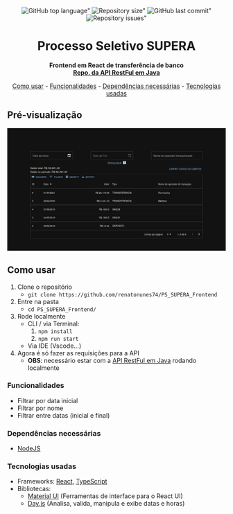 <div align="center">
	
![GitHub top language"](https://img.shields.io/github/languages/top/renatonunes74/PS_SUPERA_Frontend.svg?style=for-the-badge)
![Repository size"](https://img.shields.io/github/repo-size/renatonunes74/PS_SUPERA_Frontend.svg?style=for-the-badge)
![GitHub last commit"](https://img.shields.io/github/last-commit/renatonunes74/PS_SUPERA_Frontend.svg?style=for-the-badge)
![Repository issues"](https://img.shields.io/github/issues/rockofox/firefox-minima.svg?style=for-the-badge)
# Processo Seletivo SUPERA
**Frontend em React de transferência de banco<br/>[Repo. da API RestFul em Java](https://github.com/renatonunes74/PS_SUPERA_Backend)**

[Como usar](#como-usar) -
[Funcionalidades](#funcionalidades) -
[Dependências necessárias](#dependências-necessárias) -
[Tecnologias usadas](#tecnologias-usadas)
<br>
</div>

## Pré-visualização
![](preview.png)

## Como usar
1. Clone o repositório
    - `git clone https://github.com/renatonunes74/PS_SUPERA_Frontend`
1. Entre na pasta
    - `cd PS_SUPERA_Frontend/`
1. Rode localmente
    - CLI / via Terminal:
        1. `npm install`
        1. `npm run start`
    - Via IDE (Vscode...)
1. Agora é só fazer as requisições para a API
    - **OBS**: necessário estar com a [API RestFul em Java](https://github.com/renatonunes74/PS_SUPERA_Backend) rodando localmente

### Funcionalidades
- Filtrar por data inicial
- Filtrar por nome
- Filtrar entre datas (inicial e final)

### Dependências necessárias
- [NodeJS](https://dev.java/)

### Tecnologias usadas
- Frameworks: [React](https://react.dev/), [TypeScript](https://www.typescriptlang.org/)
- Bibliotecas:
    - [Material UI](https://mui.com/) (Ferramentas de interface para o React UI)
    - [Day.js](https://day.js.org/) (Analisa, valida, manipula e exibe datas e horas)
